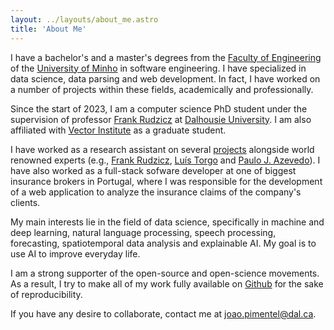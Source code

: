 ```yaml
---
layout: ../layouts/about_me.astro
title: 'About Me'
---
```


I have a bachelor's and a master's degrees from the
[Faculty of Engineering](https://www.eng.uminho.pt/pt) of the
[University of Minho](https://www.uminho.pt/) in software
engineering. I have specialized in data science, data parsing and web
development. In fact, I have worked on a number of projects within these
fields, academically and professionally.

Since the start of 2023, I am a computer science PhD student under
the supervision of professor
[Frank Rudzicz](https://web.cs.dal.ca/~rudzicz/) at
[Dalhousie University](https://www.dal.ca). I am also affiliated 
with [Vector Institute](https://vectorinstitute.ai) as a graduate
student.

I have worked as a research assistant on several [projects](/projects) 
alongside world renowned experts (e.g., [Frank Rudzicz](https://web.cs.dal.ca/~rudzicz/), 
[Luís Torgo](https://web.cs.dal.ca/~ltorgo/) and [Paulo J. Azevedo](https://www.di.uminho.pt/~pja/)).
I have also worked as a full-stack sofware developer at
one of biggest insurance brokers in Portugal, where I was responsible
for the development of a web application to analyze the insurance claims
of the company's clients.

My main interests lie in the field of data science, specifically in
machine and deep learning, natural language processing, speech processing,
forecasting, spatiotemporal data analysis and explainable AI. 
My goal is to use AI to improve everyday life. 

I am a strong supporter of the open-source and open-science movements. 
As a result, I try to make all of my work fully available on 
[Github](https://github.com/citoplasme) for the sake of reproducibility.

If you have any desire to collaborate, contact me at
<a href="mailto:joao.pimentel@dal.ca">joao.pimentel@dal.ca</a>.

